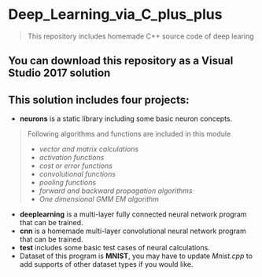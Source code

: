 # Deep_Learning_via_C_plus_plus
> This repository includes homemade C++ source code of deep learing
## You can download this repository as a Visual Studio 2017 solution
## This solution includes four projects:
- **neurons** is a static library including some basic neuron concepts.
> Following algorithms and functions are included in this module
> - *vector and matrix calculations*
> - *activation functions*
> - *cost or error functions*
> - *convolutional functions*
> - *pooling functions*
> - *forward and backward propagation algorithms*
> - *One dimensional GMM EM algorithm*
- **deeplearning** is a multi-layer fully connected neural network program that can be trained.
- **cnn** is a homemade multi-layer convolutional neural network program that can be trained.
- **test** includes some basic test cases of neural calculations.
- Dataset of this program is **MNIST**, you may have to update *Mnist.cpp* to add supports of other dataset types if you would like.
